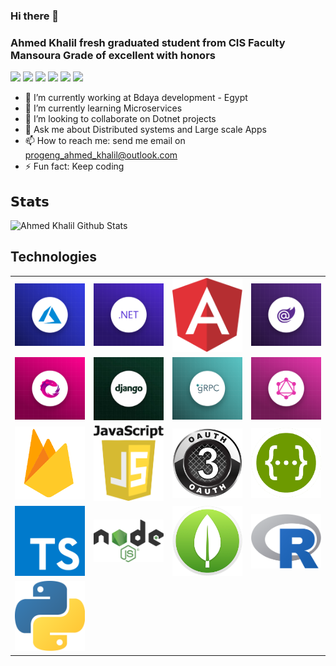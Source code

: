 ### Hi there 👋
### Ahmed Khalil fresh graduated student from CIS Faculty Mansoura Grade of excellent with honors
[![](https://vistr.dev/badge?repo=AhmedKhalil777.AhmedKhalil777&corners=square)](https://github.com/AhmedKhalil777/vistr.dev)
[![](https://img.shields.io/badge/-Ahmed%20Khalil-%231DA1F2?style=flat-square&logo=facebook&logoColor=white)](https://www.facebook.com/ProgENGAhmedKhalil/)
[![](https://img.shields.io/badge/-@ProgengAhmd-%231DA1F2?style=flat-square&logo=twitter&logoColor=ffffff)](https://twitter.com/ProgengAhmd)
[![](https://img.shields.io/badge/-@AhmedKhalil777-%23181717?style=flat-square&logo=github)](https://github.com/AhmedKhalil777)
[![](https://img.shields.io/badge/-Ahmed%20Khalil-blue?style=flat-square&logo=Linkedin&logoColor=white&link=https://www.linkedin.com/in/ahmed-khalil-b09abb176/)](https://www.linkedin.com/in/ahmed-khalil-b09abb176/)
[![](https://img.shields.io/website?color=0ab9e6&style=flat-square&up_message=AhmedKhalil777.com&url=https://ahmedkhalil777.github.io/AhmedKhalil777/)](https://ahmedkhalil777.github.io/AhmedKhalil777/)
- 🔭 I’m currently working at Bdaya development - Egypt
- 🌱 I’m currently learning Microservices
- 👯 I’m looking to collaborate on Dotnet projects
- 💬 Ask me about Distributed systems and Large scale Apps
- 📫 How to reach me: send me email on progeng_ahmed_khalil@outlook.com
- ⚡ Fun fact: Keep coding

## 𝗦𝘁𝗮𝘁𝘀

![Ahmed Khalil Github Stats](https://github-readme-stats.vercel.app/api?username=AhmedKhalil777&show_icons=true&theme=dracula)

## Technologies

<table>
<tr>
<td width="10%">
<img width="100%" src="./src/Pics/Azure.png"/>
</td>
<td width="10%">
<img width="100%" src="./src/Pics/dotnet.png"/>
</td>
<td width="10%">
<img width="100%" src="./src/Pics/angular.png"/>
</td>

<td width="10%">
<img width="100%" src="./src/Pics/blazor.png"/>
</td>
</tr>
<tr>
<td width="10%">
<img width="100%" src="./src/Pics/Rx.png"/>
</td>
<td width="10%">
<img width="100%" src="./src/Pics/django.jpg"/>
</td>
<td width="10%">
<img width="100%" src="./src/Pics/gRPC.png"/>
</td>
<td width="10%">
<img width="100%" src="./src/Pics/graphQL.png"/>
</td>
</tr>
<tr>
<td width="10%">
<img width="100%" src="./src/Pics/firebase.png"/>
</td>

<td width="10%">
<img width="100%" src="./src/Pics/js.png"/>
</td>

<td width="10%">
<img width="100%" src="./src/Pics/oauth-3-logo.png"/>
</td>
<td width="10%">
<img width="100%" src="./src/Pics/swagger.png"/>
</td>
</tr>
<tr>
<td width="10%">
<img width="100%" src="./src/Pics/Ts.png"/>
</td>
<td width="10%">
<img width="100%" src="./src/Pics/node.png"/>
</td>
<td width="10%">
<img width="100%" src="./src/Pics/mongo.png"/>
</td>
<td width="10%">
<img width="100%" src="./src/Pics/r.png"/>
</td>
</tr>
<tr>
<td width="10%">
<img width="100%" src="./src/Pics/python.png"/>
</td>
</tr>
</table>


